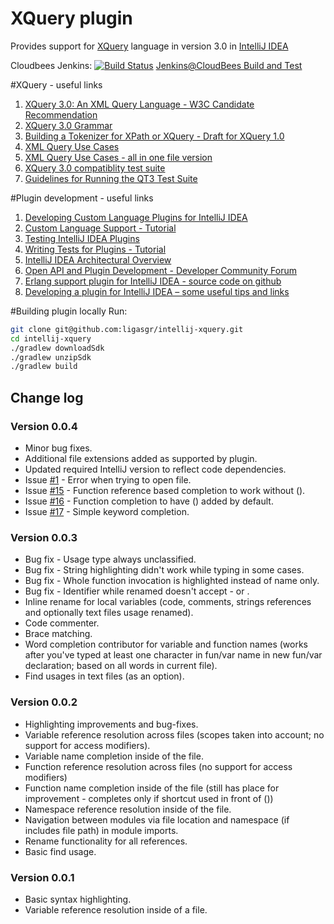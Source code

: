 # XQuery plugin
Provides support for [XQuery](http://www.w3schools.com/xquery/) language in version 3.0 in [IntelliJ IDEA](http://www.jetbrains.com/idea/)

Cloudbees Jenkins:
[![Build Status](https://ligasgr.ci.cloudbees.com/buildStatus/icon?job=intellij-xquery-master-build)](https://ligasgr.ci.cloudbees.com/job/intellij-xquery-master-build/)
<a target="_blank" href="https://ligasgr.ci.cloudbees.com/job/intellij-xquery-master-build/"  title="Jenkins@CloudBees">Jenkins@CloudBees Build and Test</a>


#XQuery - useful links
1. [XQuery 3.0: An XML Query Language - W3C Candidate Recommendation](http://www.w3.org/TR/xquery-30/)
1. [XQuery 3.0 Grammar](http://www.w3.org/TR/xquery-30/#nt-bnf)
1. [Building a Tokenizer for XPath or XQuery - Draft for XQuery 1.0](http://www.w3.org/TR/xquery-xpath-parsing/)
1. [XML Query Use Cases](http://www.w3.org/TR/xquery-use-cases/)
1. [XML Query Use Cases - all in one file version](http://www.w3.org/TR/2007/NOTE-xquery-use-cases-20070323/xquery-use-case-queries.txt)
1. [XQuery 3.0 compatiblity test suite](http://dev.w3.org/cvsweb/2011/QT3-test-suite/)
1. [Guidelines for Running the QT3 Test Suite](http://dev.w3.org/2011/QT3-test-suite/guide/running.html)

#Plugin development - useful links
1. [Developing Custom Language Plugins for IntelliJ IDEA](http://confluence.jetbrains.com/display/IDEADEV/Developing+Custom+Language+Plugins+for+IntelliJ+IDEA)
1. [Custom Language Support - Tutorial](http://confluence.jetbrains.com/display/IntelliJIDEA/Custom+Language+Support)
1. [Testing IntelliJ IDEA Plugins](http://confluence.jetbrains.com/display/IDEADEV/Testing+IntelliJ+IDEA+Plugins)
1. [Writing Tests for Plugins - Tutorial](http://confluence.jetbrains.com/display/IntelliJIDEA/Writing+Tests+for+Plugins)
1. [IntelliJ IDEA Architectural Overview](http://confluence.jetbrains.com/display/IDEADEV/IntelliJ+IDEA+Architectural+Overview)
1. [Open API and Plugin Development - Developer Community Forum](http://devnet.jetbrains.com/community/idea/open_api_and_plugin_development)
1. [Erlang support plugin for IntelliJ IDEA - source code on github](https://github.com/ignatov/intellij-erlang/)
1. [Developing a plugin for IntelliJ IDEA – some useful tips and links](http://tomaszdziurko.pl/2011/09/developing-plugin-intellij-idea-some-tips-and-links/)

#Building plugin locally
Run:
``` sh
git clone git@github.com:ligasgr/intellij-xquery.git
cd intellij-xquery
./gradlew downloadSdk
./gradlew unzipSdk
./gradlew build
```

## Change log

### Version 0.0.4
* Minor bug fixes.
* Additional file extensions added as supported by plugin.
* Updated required IntelliJ version to reflect code dependencies.
* Issue [#1](https://github.com/ligasgr/intellij-xquery/issues/1) - Error when trying to open file.
* Issue [#15](https://github.com/ligasgr/intellij-xquery/issues/15) - Function reference based completion to work without ().
* Issue [#16](https://github.com/ligasgr/intellij-xquery/issues/16) - Function completion to have () added by default.
* Issue [#17](https://github.com/ligasgr/intellij-xquery/issues/17) - Simple keyword completion.

### Version 0.0.3
* Bug fix - Usage type always unclassified.
* Bug fix - String highlighting didn't work while typing in some cases.
* Bug fix - Whole function invocation is highlighted instead of name only.
* Bug fix - Identifier while renamed doesn't accept - or .
* Inline rename for local variables (code, comments, strings references and optionally text files usage renamed).
* Code commenter.
* Brace matching.
* Word completion contributor for variable and function names (works after you've typed at least one character in fun/var name in new fun/var declaration; based on all words in current file).
* Find usages in text files (as an option).

### Version 0.0.2
* Highlighting improvements and bug-fixes.
* Variable reference resolution across files (scopes taken into account; no support for access modifiers).
* Variable name completion inside of the file.
* Function reference resolution across files (no support for access modifiers)
* Function name completion inside of the file (still has place for improvement - completes only if shortcut used in front of ())
* Namespace reference resolution inside of the file.
* Navigation between modules via file location and namespace (if includes file path) in module imports.
* Rename functionality for all references.
* Basic find usage.

### Version 0.0.1
* Basic syntax highlighting.
* Variable reference resolution inside of a file.
